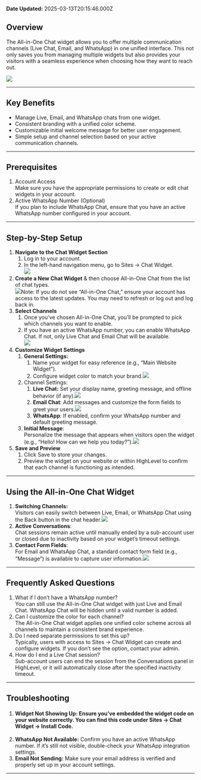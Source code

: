 **Date Updated:** 2025-03-13T20:15:46.000Z

## Overview

  
The All-in-One Chat widget allows you to offer multiple communication channels (Live Chat, Email, and WhatsApp) in one unified interface. This not only saves you from managing multiple widgets but also provides your visitors with a seamless experience when choosing how they want to reach out.  
  
![](https://s3.amazonaws.com/cdn.freshdesk.com/data/helpdesk/attachments/production/155043226156/original/BLsxbqP9f9JOHweq1RUK7whY3XPB2nVDNw.png?1741875144)

---

## Key Benefits

* Manage Live, Email, and WhatsApp chats from one widget.
* Consistent branding with a unified color scheme.
* Customizable initial welcome message for better user engagement.
* Simple setup and channel selection based on your active communication channels.

---

## Prerequisites

1. Account Access  
Make sure you have the appropriate permissions to create or edit chat widgets in your account.
2. Active WhatsApp Number (Optional)  
If you plan to include WhatsApp Chat, ensure that you have an active WhatsApp number configured in your account.

---

## Step-by-Step Setup

1. **Navigate to the Chat Widget Section**  
   1. Log in to your account.  
   2. In the left-hand navigation menu, go to Sites → Chat Widget.  
   ![](https://s3.amazonaws.com/cdn.freshdesk.com/data/helpdesk/attachments/production/155043226454/original/X2dtIAtO4NGdndH2rLtBWENT6Gjet0RtDw.png?1741875273)
2. **Create a New Chat Widget** & then choose All-in-One Chat from the list of chat types.  
![](https://s3.amazonaws.com/cdn.freshdesk.com/data/helpdesk/attachments/production/155043226537/original/OfwQDLmd26LoF-Fe68PkvJbAp6LLmaYlZw.png?1741875305)Note: If you do not see “All-in-One Chat,” ensure your account has access to the latest updates. You may need to refresh or log out and log back in.
3. **Select Channels**  
   1. Once you’ve chosen All-in-One Chat, you’ll be prompted to pick which channels you want to enable.  
   2. If you have an active WhatsApp number, you can enable WhatsApp Chat. If not, only Live Chat and Email Chat will be available.  
   ![](https://s3.amazonaws.com/cdn.freshdesk.com/data/helpdesk/attachments/production/155043226640/original/SKndSzJeOF8u_ACNmzmYaAsUuDQh8yDesg.png?1741875372)
4. **Customize Widget Settings**  
   1. **General Settings:**  
         1. Name your widget for easy reference (e.g., “Main Website Widget”).  
         2. Configure widget color to match your brand.**![](https://s3.amazonaws.com/cdn.freshdesk.com/data/helpdesk/attachments/production/155043226755/original/vLZnZOrW6p3j0YFyKHPTn_Gq-4YtGg4NhQ.png?1741875438)**  
   2. Channel Settings:  
         1. **Live Chat:** Set your display name, greeting message, and offline behavior (if any).![](https://s3.amazonaws.com/cdn.freshdesk.com/data/helpdesk/attachments/production/155043226812/original/AgZ8hp9lGo3s1oewbqTo3Lay3km1jlsr1Q.png?1741875470)  
         2. **Email Chat**: Add messages and customize the form fields to greet your users.![](https://s3.amazonaws.com/cdn.freshdesk.com/data/helpdesk/attachments/production/155043226852/original/8tjzhINhEKsPDLsno15M-N9eLyVsAc3q6A.png?1741875488)  
         3. **WhatsApp**: If enabled, confirm your WhatsApp number and default greeting message.  
   3. **Initial Message**:  
   Personalize the message that appears when visitors open the widget (e.g., “Hello! How can we help you today?”).![](https://s3.amazonaws.com/cdn.freshdesk.com/data/helpdesk/attachments/production/155043226967/original/Egsq_uiadrYC7X4nJQ_LcT0FlroWsOQmFg.png?1741875528)
5. **Save and Preview**  
   1. Click Save to store your changes.  
   2. Preview the widget on your website or within HighLevel to confirm that each channel is functioning as intended.

---

  
## Using the All-in-One Chat Widget

1. **Switching Channels:**  
Visitors can easily switch between Live, Email, or WhatsApp Chat using the Back button in the chat header.**![](https://s3.amazonaws.com/cdn.freshdesk.com/data/helpdesk/attachments/production/155043227189/original/w4-Fxq1VzilY28YKSwezVKIP2Y3vQzyC4Q.png?1741875628)**
2. **Active Conversations**:  
Chat sessions remain active until manually ended by a sub-account user or closed due to inactivity based on your widget’s timeout settings.
3. **Contact Form Fields**:  
For Email and WhatsApp Chat, a standard contact form field (e.g., “Message”) is available to capture user information.**![](https://s3.amazonaws.com/cdn.freshdesk.com/data/helpdesk/attachments/production/155043227227/original/JM1secbGp-8G3-9AGFljGXbMSd7f5zI66g.png?1741875666)**

---

## Frequently Asked Questions

1. What if I don’t have a WhatsApp number?  
You can still use the All-in-One Chat widget with just Live and Email Chat. WhatsApp Chat will be hidden until a valid number is added.
2. Can I customize the color for each channel?  
The All-in-One Chat widget applies one unified color scheme across all channels to maintain a consistent brand experience.
3. Do I need separate permissions to set this up?  
Typically, users with access to Sites → Chat Widget can create and configure widgets. If you don’t see the option, contact your admin.
4. How do I end a Live Chat session?  
Sub-account users can end the session from the Conversations panel in HighLevel, or it will automatically close after the specified inactivity timeout.

---

  
## Troubleshooting

1. #### **Widget Not Showing Up:** Ensure you’ve embedded the widget code on your website correctly. You can find this code under Sites → Chat Widget → Install Code.
2. **WhatsApp Not Available:** Confirm you have an active WhatsApp number. If it’s still not visible, double-check your WhatsApp integration settings.
3. **Email Not Sending:** Make sure your email address is verified and properly set up in your account settings.

---
  
  